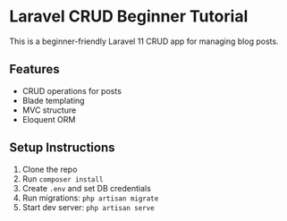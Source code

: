 # Laravel CRUD Beginner Tutorial

This is a beginner-friendly Laravel 11 CRUD app for managing blog posts.

## Features
- CRUD operations for posts
- Blade templating
- MVC structure
- Eloquent ORM

## Setup Instructions

1. Clone the repo
2. Run `composer install`
3. Create `.env` and set DB credentials
4. Run migrations: `php artisan migrate`
5. Start dev server: `php artisan serve`